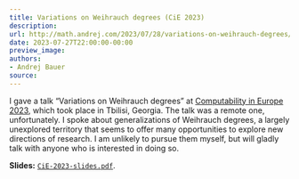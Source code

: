 ```yaml
---
title: Variations on Weihrauch degrees (CiE 2023)
description:
url: http://math.andrej.com/2023/07/28/variations-on-weihrauch-degrees/
date: 2023-07-27T22:00:00-00:00
preview_image:
authors:
- Andrej Bauer
source:
---
```


<p>I gave a talk “Variations on Weihrauch degrees” at <a href="https://www.viam.science.tsu.ge/cie2023/">Computability in Europe
2023</a>, which took place in Tbilisi, Georgia. The talk was a remote one,
unfortunately. I spoke about generalizations of Weihrauch degrees, a largely unexplored territory that seems to offer
many opportunities to explore new directions of research. I am unlikely to pursue them myself, but will gladly talk with
anyone who is interested in doing so.</p>

<p><strong>Slides:</strong> <a href="http://math.andrej.com/asset/data/CiE-2023-slides.pdf"><code class="language-plaintext highlighter-rouge">CiE-2023-slides.pdf</code></a>.</p>
